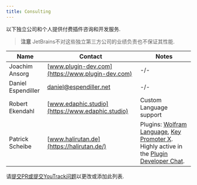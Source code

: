 ```yaml
---
title: Consulting
---
```


以下独立公司和个人提供付费插件咨询和开发服务.


> **注意** JetBrains不对这些独立第三方公司的业绩负责也不保证其性能.


|  Name | Contact | Notes |
|-------|---------|-------|
| Joachim Ansorg | [www.plugin-dev.com](https://www.plugin-dev.com) | -/- |
| Daniel Espendiller | [daniel@espendiller.net](daniel@espendiller.net) | -/- |
| Robert Ekendahl | [www.edaphic.studio](https://www.edaphic.studio) | Custom Language support |
| Patrick Scheibe | [www.halirutan.de](https://halirutan.de/) | Plugins: [Wolfram Language](https://plugins.jetbrains.com/plugin/7232-wolfram-language), [Key Promoter X](https://plugins.jetbrains.com/plugin/9792-key-promoter-x). Highly active in the [Plugin Developer Chat](https://gitter.im/IntelliJ-Plugin-Developers/Lobby). |

请[提交PR或提交YouTrack问题](/intro/getting_help.md)以更改或添加此列表.


